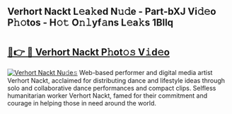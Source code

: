 ## Verhort Nackt L𝚎a𝚔ed N𝚞𝚍e - Part-bXJ Vi𝚍𝚎o P𝚑𝚘tos - H𝚘𝚝 O𝚗𝚕yf𝚊ns L𝚎a𝚔s 1Bllq

# <h2><a href="http://kfdo4d.oniu.top/?m=Verhort+Nackt">🔗👉 🔴 Verhort Nackt P𝚑ot𝚘𝚜 V𝚒d𝚎o</a></h2>

[![Verhort Nackt Nu𝚍e𝚜](https://i.imgur.com/0qMVB7G.gif)](http://kfdo4d.oniu.top/?m=Verhort+Nackt)
Web-based performer and digital media artist Verhort Nackt, acclaimed for distributing dance and lifestyle ideas through solo and collaborative dance performances and compact clips. Selfless humanitarian worker Verhort Nackt, famed for their commitment and courage in helping those in need around the world.  
